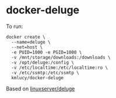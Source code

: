 # docker-deluge

To run: 
```
docker create \
  --name=deluge \
  --net=host \
  -e PUID=1000 -e PGID=1000 \
  -v /mnt/storage/downloads:/downloads \
  -v /opt/deluge:/config \
  -v /etc/localtime:/etc/localtime:ro \
  -v /etc/ssmtp:/etc/ssmtp \
  kmlucy/docker-deluge
```
Based on [linuxserver/deluge](https://github.com/linuxserver/docker-deluge)

